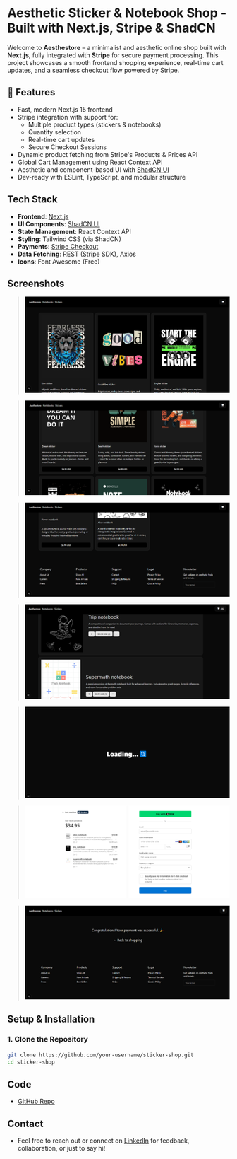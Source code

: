 # Aesthetic Sticker & Notebook Shop - Built with Next.js, Stripe & ShadCN

Welcome to **Aesthestore** – a minimalist and aesthetic online shop built with **Next.js**, fully integrated with **Stripe** for secure payment processing. This project showcases a smooth frontend shopping experience, real-time cart updates, and a seamless checkout flow powered by Stripe.

## 🚀 Features

- Fast, modern Next.js 15 frontend
- Stripe integration with support for:
  - Multiple product types (stickers & notebooks)
  - Quantity selection
  - Real-time cart updates
  - Secure Checkout Sessions
- Dynamic product fetching from Stripe's Products & Prices API
- Global Cart Management using React Context API
- Aesthetic and component-based UI with [ShadCN UI](https://ui.shadcn.com/)
- Dev-ready with ESLint, TypeScript, and modular structure

## Tech Stack

- **Frontend**: [Next.js](https://nextjs.org/)
- **UI Components**: [ShadCN UI](https://ui.shadcn.com/)
- **State Management**: React Context API
- **Styling**: Tailwind CSS (via ShadCN)
- **Payments**: [Stripe Checkout](https://docs.stripe.com/api?lang=node)
- **Data Fetching**: REST (Stripe SDK), Axios
- **Icons**: Font Awesome (Free)

## Screenshots

> ![Alt text](./public/screenshots/img-1.png)

> ![Alt text](./public/screenshots/img-2.png)

> ![Alt text](./public/screenshots/img-3.png)

> ![Alt text](./public/screenshots/img-4.png)

> ![Alt text](./public/screenshots/img-5.png)

> ![Alt text](./public/screenshots/img-6.png)

> ![Alt text](./public/screenshots/img-7.png)

## Setup & Installation

### 1. Clone the Repository

```bash
git clone https://github.com/your-username/sticker-shop.git
cd sticker-shop
```

## Code

- [GitHub Repo](https://github.com/IsteakShupto/aesthestore)

## Contact

- Feel free to reach out or connect on [LinkedIn](https://linkedin.com/in/shupto006) for feedback, collaboration, or just to say hi!
